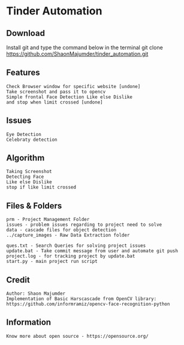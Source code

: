 # Tinder Automation
## Download
Install git and type the command below in the terminal
	git clone https://github.com/ShaonMajumder/tinder_automation.git

## Features
	Check Browser window for specific website [undone]
	Take screenshot and pass it to opencv
	Simple frontal Face Detection Like else Dislike
	and stop when limit crossed [undone]

## Issues
	Eye Detection
	Celebraty detection

## Algorithm
	Taking Screenshot
	Detecting Face
	Like else Dislike
	stop if like limit crossed

## Files & Folders
	prm - Project Management Folder
	issues - problem issues regarding to project need to solve
	data - cascade files for object detection
	../capture_images - Raw Data Extraction folder

	ques.txt - Search Queries for solving project issues
	update.bat - Take commit message from user and automate git push
	project.log - for tracking project by update.bat
	start.py - main project run script

## Credit
	Author: Shaon Majumder
 	Implementation of Basic Harscascade from OpenCV library: https://github.com/informramiz/opencv-face-recognition-python

## Information
	Know more about open source - https://opensource.org/
